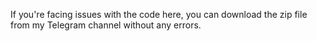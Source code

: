 If you're facing issues with the code here, you can download the zip file from my Telegram channel without any errors.
